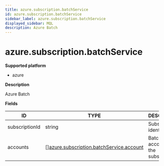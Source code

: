```yaml
---
title: azure.subscription.batchService
id: azure.subscription.batchService
sidebar_label: azure.subscription.batchService
displayed_sidebar: MQL
description: Azure Batch
---
```


# azure.subscription.batchService

**Supported platform**

- azure

**Description**

Azure Batch

**Fields**

| ID             | TYPE                                                                                            | DESCRIPTION                        |
| -------------- | ----------------------------------------------------------------------------------------------- | ---------------------------------- |
| subscriptionId | string                                                                                          | Subscription identifier            |
| accounts       | &#91;&#93;[azure.subscription.batchService.account](azure.subscription.batchservice.account.md) | Batch accounts in the subscription |
